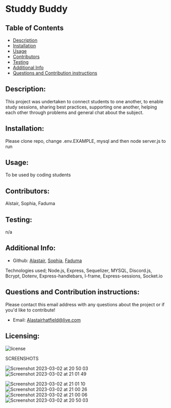 # Studdy Buddy

## Table of Contents

- [Description](#description)
- [Installation](#installation)
- [Usage](#usage)
- [Contributors](#contributors)
- [Testing](#testing)
- [Additional Info](#additional-info)
- [Questions and Contribution instructions](#questions-and-contribution-instructions)

## Description:

This project was undertaken to connect students to one another, to enable study sessions, sharing best practices, supporting one another, helping each other through problems and general chat about the subject.

## Installation:

Please clone repo, change .env.EXAMPLE, mysql and then node server.js to run

## Usage:

To be used by coding students

## Contributors:
Alstair, Sophia, Faduma


## Testing:

n/a


## Additional Info:

- Github: [Alastair](https://github.com/AlastairHafield), [Sophia](https://github.com/SHAJLP), [Faduma](https://github.com/FadumaD)


 Technologies used; Node.js, Express, Sequelizer, MYSQL, Discord.js, Bcrypt, Dotenv, Express-handlebars, I-frame, Express-sessions, Socket.io
 

## Questions and Contribution instructions:

Please contact this email address with any questions about the project or if you'd like to contribute!

- Email: Alastairhatfield@live.com

## Licensing:

![license](https://img.shields.io/badge/license-MIT-blue)

SCREENSHOTS

![Screenshot 2023-03-02 at 20 50 03](https://user-images.githubusercontent.com/114526543/222549882-3af317ac-33ba-42ec-8bac-7031ed7e6627.png)
![Screenshot 2023-03-02 at 21 01 49](https://user-images.githubusercontent.com/114526543/222552116-31e5f412-31f2-4b90-8bea-0814326aaffb.png)

![Screenshot 2023-03-02 at 21 01 10](https://user-images.githubusercontent.com/114526543/222552131-136d3146-ed80-48fb-bddb-fb11a698143a.png)
![Screenshot 2023-03-02 at 21 00 26](https://user-images.githubusercontent.com/114526543/222552142-c1bff47d-a978-4d41-a05d-55533f01af83.png)
![Screenshot 2023-03-02 at 21 00 06](https://user-images.githubusercontent.com/114526543/222552157-04e62406-b4c4-45e2-a0b1-37499341f425.png)
![Screenshot 2023-03-02 at 20 50 03](https://user-images.githubusercontent.com/114526543/222552164-78340fa0-0d9c-4f37-995e-c1868ea240af.png)
